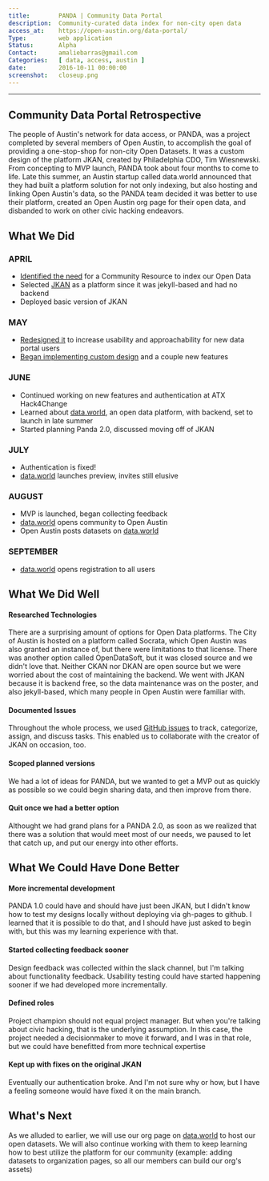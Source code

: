 ```yaml
---
title:        PANDA | Community Data Portal
description:  Community-curated data index for non-city open data
access_at:    https://open-austin.org/data-portal/
Type:         web application
Status:       Alpha
Contact:      amaliebarras@gmail.com
Categories:   [ data, access, austin ]
date:         2016-10-11 00:00:00
screenshot:   closeup.png
---
```


*****************

## Community Data Portal Retrospective

The people of Austin's network for data access, or PANDA, was a project completed by several members of Open Austin, to accomplish the goal of providing a one-stop-shop for non-city Open Datasets. It was a custom design of the platform JKAN, created by Philadelphia CDO, Tim Wiesnewski. From concepting to MVP launch, PANDA took about four months to come to life. Late this summer, an Austin startup called data.world announced that they had built a platform solution for not only indexing, but also hosting and linking Open Austin's data, so the PANDA team decided it was better to use their platform, created an Open Austin org page for their open data, and disbanded to work on other civic hacking endeavors. 

## What We Did

### APRIL

* [Identified the need](https://github.com/open-austin/project-ideas/issues/66) for a Community Resource to index our Open Data
* Selected [JKAN](https://github.com/timwis/jkan-demo) as a platform since it was jekyll-based and had no backend
* Deployed basic version of JKAN

### MAY
* [Redesigned it](https://github.com/open-austin/data-portal) to increase usability and approachability for new data portal users
* [Began implementing custom design](https://github.com/open-austin/data-portal/issues) and a couple new features

### JUNE
* Continued working on new features and authentication at ATX Hack4Change
* Learned about [data.world](data.world), an open data platform, with backend, set to launch in late summer
* Started planning Panda 2.0, discussed moving off of JKAN

### JULY
* Authentication is fixed!
* [data.world](data.world) launches preview, invites still elusive

### AUGUST 
* MVP is launched, began collecting feedback
* [data.world](data.world) opens community to Open Austin
* Open Austin posts datasets on [data.world](data.world)

### SEPTEMBER
* [data.world](data.world) opens registration to all users

## What We Did Well

#### Researched Technologies
There are a surprising amount of options for Open Data platforms. The City of Austin is hosted on a platform called Socrata, which Open Austin was also granted an instance of, but there were limitations to that license. There was another option called OpenDataSoft, but it was closed source and we didn't love that. Neither CKAN nor DKAN are open source but we were worried about the cost of maintaining the backend. We went with JKAN because it is backend free, so the data maintenance was on the poster, and also jekyll-based, which many people in Open Austin were familiar with.

#### Documented Issues
Throughout the whole process, we used [GitHub issues](https://github.com/open-austin/data-portal/issues/) to track, categorize, assign, and discuss tasks. This enabled us to collaborate with the creator of JKAN on occasion, too. 


#### Scoped planned versions
We had a lot of ideas for PANDA, but we wanted to get a MVP out as quickly as possible so we could begin sharing data, and then improve from there. 

#### Quit once we had a better option
Althought we had grand plans for a PANDA 2.0, as soon as we realized that there was a solution that would meet most of our needs, we paused to let that catch up, and put our energy into other efforts.

## What We Could Have Done Better

#### More incremental development
PANDA 1.0 could have and should have just been JKAN, but I didn't know how to test my designs locally without deploying via gh-pages to github. I learned that it is possible to do that, and I should have just asked to begin with, but this was my learning experience with that. 

#### Started collecting feedback sooner
Design feedback was collected within the slack channel, but I'm talking about functionality feedback. Usability testing could have started happening sooner if we had developed more incrementally. 

#### Defined roles
Project champion should not equal project manager. But when you're talking about civic hacking, that is the underlying assumption. In this case, the project needed a decisionmaker to move it forward, and I was in that role, but we could have benefitted from more technical expertise

#### Kept up with fixes on the original JKAN
Eventually our authentication broke. And I'm not sure why or how, but I have a feeling someone would have fixed it on the main branch.

## What's Next
As we alluded to earlier, we will use our org page on [data.world](data.world) to host our open datasets. We will also continue working with them to keep learning how to best utilize the platform for our community (example: adding datasets to organization pages, so all our members can build our org's assets)


